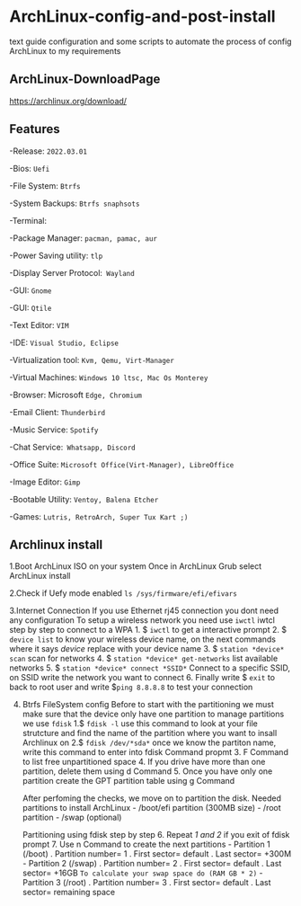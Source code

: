 # ArchLinux-config-and-post-install
text guide configuration and some scripts to automate the process of config ArchLinux to my requirements

## ArchLinux-DownloadPage
https://archlinux.org/download/

## Features
 -Release: `2022.03.01`

 -Bios: `Uefi`
 
 -File System: `Btrfs`
 
 -System Backups: `Btrfs snaphsots`
 
 -Terminal:
 
 -Package Manager: `pacman, pamac, aur`
 
 -Power Saving utility: `tlp`
 
 -Display Server Protocol:` Wayland`
 
 -GUI: `Gnome`
 
 -GUI: `Qtile`
 
 -Text Editor: `VIM`
 
 -IDE: `Visual Studio, Eclipse`
 
 -Virtualization tool: `Kvm, Qemu, Virt-Manager`
 
 -Virtual Machines: `Windows 10 ltsc, Mac Os Monterey`
 
 -Browser: Microsoft `Edge, Chromium`
 
 -Email Client: `Thunderbird`
 
 -Music Service: `Spotify`
 
 -Chat Service:` Whatsapp, Discord`
 
 -Office Suite: `Microsoft Office(Virt-Manager), LibreOffice`
 
 -Image Editor: `Gimp`
 
 -Bootable Utility: `Ventoy, Balena Etcher`
 
 -Games: `Lutris, RetroArch, Super Tux Kart ;)`
 
 ## Archlinux install
   1.Boot ArchLinux ISO on your system
        Once in ArchLinux Grub select ArchLinux install

   2.Check if Uefy mode enabled
        `ls /sys/firmware/efi/efivars`
    
   3.Internet Connection
        If you use Ethernet rj45 connection you dont need any configuration
        To setup a wireless network you need use `iwctl`
        iwtcl step by step to connect to a WPA 
            1. $ `iwctl` to get a interactive prompt
            2. $ `device list` to know your wireless device name, on the next commands where it says *device* replace with your device name
            3. $ `station *device* scan` scan for networks
            4. $ `station *device* get-networks` list available networks
            5. $ `station *device* connect *SSID*` Connect to a specific SSID, on SSID write the network you want to connect
            6.    Finally write $ `exit` to back to root user and write $`ping 8.8.8.8` to test your connection
     
   4. Btrfs FileSystem config
        Before to start with the partitioning we must make sure that the device only have one partition
        to manage partitions we use `fdisk`
            1.$ `fdisk -l` use this command to look at your file strutcture and find the name of the partition where you want to insall Archlinux on
            2.$ `fdisk /dev/*sda*` once we know the partiton name, write this command to enter into fdisk Command propmt
            3.  F Command to list free unpartitioned space 
            4.  If you drive have more than one partition, delete them using d Command
            5.  Once you have only one partition create the GPT partition table using g Command
            
        After perfoming the checks, we move on to partition the disk.
        Needed partitions to install ArchLinux
            - /boot/efi partition (300MB size)
            - /root partition
            - /swap (optional)

        Partitioning using fdisk step by step
            6. Repeat *1 and 2* if you exit of fdisk prompt
            7. Use n Command to create the next partitions
                - Partition 1 (/boot)
                    . Partition number= 1
                    . First sector= default
                    . Last sector= +300M
                - Partition 2 (/swap)
                    . Partition number= 2
                    . First sector= default
                    . Last sector= +16GB `To calculate your swap space do (RAM GB * 2)`
                 - Partition 3 (/root)
                    . Partition number= 3
                    . First sector= default
                    . Last sector= remaining space
